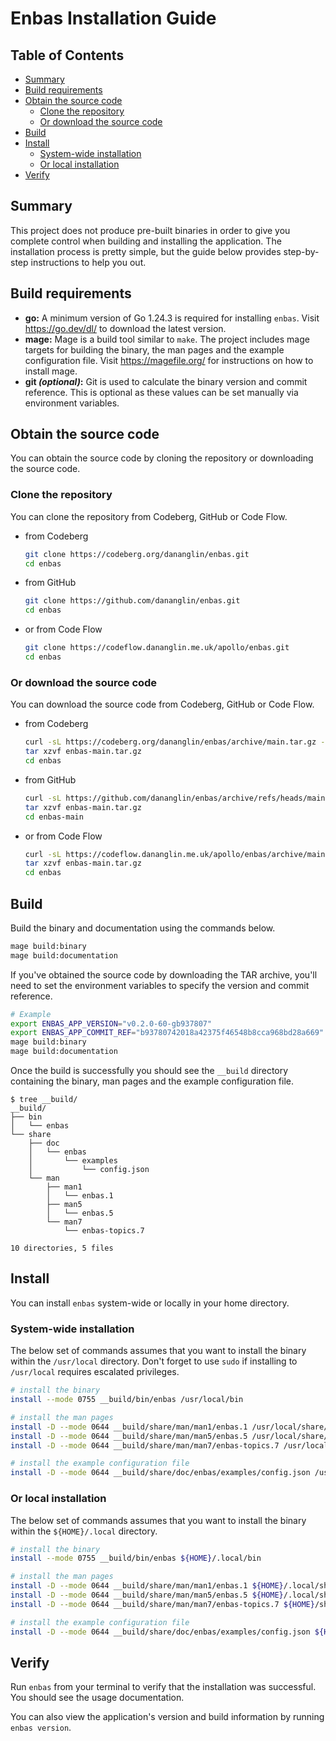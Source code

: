 # Enbas Installation Guide

## Table of Contents

- [Summary](#summary)
- [Build requirements](#build-requirements)
- [Obtain the source code](#obtain-the-source-code)
  - [Clone the repository](#clone-the-repository)
  - [Or download the source code](#or-download-the-source-code)
- [Build](#build)
- [Install](#install)
  - [System-wide installation](#system-wide-installation)
  - [Or local installation](#or-local-installation)
- [Verify](#verify)

## Summary

This project does not produce pre-built binaries in order to give you complete control when building and
installing the application. The installation process is pretty simple, but the guide below provides
step-by-step instructions to help you out.

## Build requirements

- **go:**
A minimum version of Go 1.24.3 is required for installing `enbas`.
Visit https://go.dev/dl/ to download the latest version.
- **mage:**
Mage is a build tool similar to `make`.
The project includes mage targets for building the binary, the man pages and the example configuration file.
Visit https://magefile.org/ for instructions on how to install mage.
- **git _(optional)_:**
Git is used to calculate the binary version and commit reference.
This is optional as these values can be set manually via environment variables.

## Obtain the source code

You can obtain the source code by cloning the repository or downloading the source code.

### Clone the repository

You can clone the repository from Codeberg, GitHub or Code Flow.

- from Codeberg
   ```bash
   git clone https://codeberg.org/dananglin/enbas.git
   cd enbas
   ```

- from GitHub
   ```bash
   git clone https://github.com/dananglin/enbas.git
   cd enbas
   ```

- or from Code Flow
   ```bash
   git clone https://codeflow.dananglin.me.uk/apollo/enbas.git
   cd enbas
   ```

### Or download the source code

You can download the source code from Codeberg, GitHub or Code Flow.

- from Codeberg
   ```bash
   curl -sL https://codeberg.org/dananglin/enbas/archive/main.tar.gz -o enbas-main.tar.gz
   tar xzvf enbas-main.tar.gz
   cd enbas
   ```

- from GitHub
   ```bash
   curl -sL https://github.com/dananglin/enbas/archive/refs/heads/main.tar.gz -o enbas-main.tar.gz
   tar xzvf enbas-main.tar.gz
   cd enbas-main
   ```

- or from Code Flow
   ```bash
   curl -sL https://codeflow.dananglin.me.uk/apollo/enbas/archive/main.tar.gz -o enbas-main.tar.gz
   tar xzvf enbas-main.tar.gz
   cd enbas
   ```

## Build

Build the binary and documentation using the commands below.

```bash
mage build:binary
mage build:documentation
```

If you've obtained the source code by downloading the TAR archive, you'll need to set the environment variables
to specify the version and commit reference.

```bash
# Example
export ENBAS_APP_VERSION="v0.2.0-60-gb937807"
export ENBAS_APP_COMMIT_REF="b93780742018a42375f46548b8cca968bd28a669"
mage build:binary
mage build:documentation
```

Once the build is successfully you should see the `__build` directory containing the binary, man pages and the
example configuration file.

```
$ tree __build/
__build/
├── bin
│   └── enbas
└── share
    ├── doc
    │   └── enbas
    │       └── examples
    │           └── config.json
    └── man
        ├── man1
        │   └── enbas.1
        ├── man5
        │   └── enbas.5
        └── man7
            └── enbas-topics.7

10 directories, 5 files
```

## Install

You can install `enbas` system-wide or locally in your home directory.

### System-wide installation

The below set of commands assumes that you want to install the binary within the `/usr/local` directory.
Don't forget to use `sudo` if installing to `/usr/local` requires escalated privileges.

```bash
# install the binary
install --mode 0755 __build/bin/enbas /usr/local/bin

# install the man pages
install -D --mode 0644 __build/share/man/man1/enbas.1 /usr/local/share/man/man1/enbas.1
install -D --mode 0644 __build/share/man/man5/enbas.5 /usr/local/share/man/man5/enbas.5
install -D --mode 0644 __build/share/man/man7/enbas-topics.7 /usr/local/share/man/man7/enbas-topics.7

# install the example configuration file
install -D --mode 0644 __build/share/doc/enbas/examples/config.json /usr/local/share/doc/enbas/examples/config.json
```

### Or local installation

The below set of commands assumes that you want to install the binary within the `${HOME}/.local` directory.

```bash
# install the binary
install --mode 0755 __build/bin/enbas ${HOME}/.local/bin

# install the man pages
install -D --mode 0644 __build/share/man/man1/enbas.1 ${HOME}/.local/share/man/man1/enbas.1
install -D --mode 0644 __build/share/man/man5/enbas.5 ${HOME}/.local/share/man/man5/enbas.5
install -D --mode 0644 __build/share/man/man7/enbas-topics.7 ${HOME}/share/man/man7/enbas-topics.7

# install the example configuration file
install -D --mode 0644 __build/share/doc/enbas/examples/config.json ${HOME}/.local/share/doc/enbas/examples/config.json
```

## Verify

Run `enbas` from your terminal to verify that the installation was successful.
You should see the usage documentation.

You can also view the application's version and build information by running `enbas version`.
